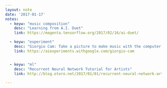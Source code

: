 ```yaml
---
layout: note
date: '2017-01-17'
notes:
  - keyw: "music composition"
    desc: "Learning from A.I. Duet"
    link: https://magenta.tensorflow.org/2017/02/16/ai-duet/

  - keyw: "experiment"
    desc: "Giorgio Cam: Take a picture to make music with the computer."
    link: https://aiexperiments.withgoogle.com/giorgio-cam


  - keyw: "ml"
    desc: "Recurrent Neural Network Tutorial for Artists"
    link: http://blog.otoro.net/2017/01/01/recurrent-neural-network-artist/

---
```

